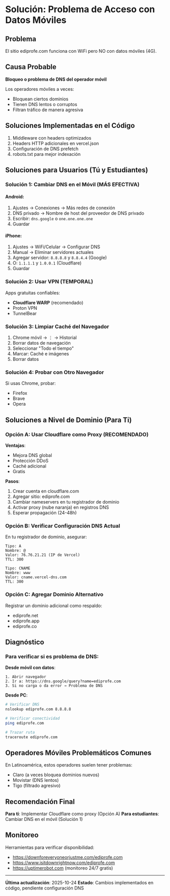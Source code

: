 # Solución: Problema de Acceso con Datos Móviles

## Problema
El sitio ediprofe.com funciona con WiFi pero NO con datos móviles (4G).

## Causa Probable
**Bloqueo o problema de DNS del operador móvil**

Los operadores móviles a veces:
- Bloquean ciertos dominios
- Tienen DNS lentos o corruptos
- Filtran tráfico de manera agresiva

## Soluciones Implementadas en el Código

1. Middleware con headers optimizados
2. Headers HTTP adicionales en vercel.json
3. Configuración de DNS prefetch
4. robots.txt para mejor indexación

## Soluciones para Usuarios (Tú y Estudiantes)

### Solución 1: Cambiar DNS en el Móvil (MÁS EFECTIVA)

#### Android:
1. Ajustes → Conexiones → Más redes de conexión
2. DNS privado → Nombre de host del proveedor de DNS privado
3. Escribir: `dns.google` o `one.one.one.one`
4. Guardar

#### iPhone:
1. Ajustes → WiFi/Celular → Configurar DNS
2. Manual → Eliminar servidores actuales
3. Agregar servidor: `8.8.8.8` y `8.8.4.4` (Google)
4. O: `1.1.1.1` y `1.0.0.1` (Cloudflare)
5. Guardar

### Solución 2: Usar VPN (TEMPORAL)

Apps gratuitas confiables:
- **Cloudflare WARP** (recomendado)
- Proton VPN
- TunnelBear

### Solución 3: Limpiar Caché del Navegador

1. Chrome móvil → ⋮ → Historial
2. Borrar datos de navegación
3. Seleccionar "Todo el tiempo"
4. Marcar: Caché e imágenes
5. Borrar datos

### Solución 4: Probar con Otro Navegador

Si usas Chrome, probar:
- Firefox
- Brave
- Opera

## Soluciones a Nivel de Dominio (Para Ti)

### Opción A: Usar Cloudflare como Proxy (RECOMENDADO)

**Ventajas**:
- Mejora DNS global
- Protección DDoS
- Caché adicional
- Gratis

**Pasos**:
1. Crear cuenta en cloudflare.com
2. Agregar sitio: ediprofe.com
3. Cambiar nameservers en tu registrador de dominio
4. Activar proxy (nube naranja) en registros DNS
5. Esperar propagación (24-48h)

### Opción B: Verificar Configuración DNS Actual

En tu registrador de dominio, asegurar:
```
Tipo: A
Nombre: @
Valor: 76.76.21.21 (IP de Vercel)
TTL: 300

Tipo: CNAME
Nombre: www
Valor: cname.vercel-dns.com
TTL: 300
```

### Opción C: Agregar Dominio Alternativo

Registrar un dominio adicional como respaldo:
- ediprofe.net
- ediprofe.app
- ediprofe.co

## Diagnóstico

### Para verificar si es problema de DNS:

**Desde móvil con datos**:
```
1. Abrir navegador
2. Ir a: https://dns.google/query?name=ediprofe.com
3. Si no carga o da error → Problema de DNS
```

**Desde PC**:
```bash
# Verificar DNS
nslookup ediprofe.com 8.8.8.8

# Verificar conectividad
ping ediprofe.com

# Trazar ruta
traceroute ediprofe.com
```

## Operadores Móviles Problemáticos Comunes

En Latinoamérica, estos operadores suelen tener problemas:
- Claro (a veces bloquea dominios nuevos)
- Movistar (DNS lentos)
- Tigo (filtrado agresivo)

## Recomendación Final

**Para ti**: Implementar Cloudflare como proxy (Opción A)
**Para estudiantes**: Cambiar DNS en el móvil (Solución 1)

## Monitoreo

Herramientas para verificar disponibilidad:
- https://downforeveryoneorjustme.com/ediprofe.com
- https://www.isitdownrightnow.com/ediprofe.com
- https://uptimerobot.com (monitoreo 24/7 gratis)

---

**Última actualización**: 2025-10-24
**Estado**: Cambios implementados en código, pendiente configuración DNS
